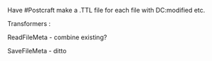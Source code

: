Have #Postcraft make a .TTL file for each file with DC:modified etc.

Transformers :

ReadFileMeta - combine existing?

SaveFileMeta - ditto

